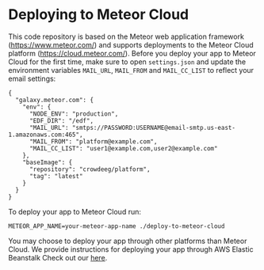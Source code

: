 # Deploying to Meteor Cloud

This code repository is based on the Meteor web application framework (https://www.meteor.com/) and supports deployments to the Meteor Cloud platform (https://cloud.meteor.com/). Before you deploy your app to Meteor Cloud for the first time, make sure to open `settings.json` and update the environment variables `MAIL_URL`, `MAIL_FROM` and `MAIL_CC_LIST` to reflect your email settings:

```
{
  "galaxy.meteor.com": {
    "env": {
      "NODE_ENV": "production",
      "EDF_DIR": "/edf",
      "MAIL_URL": "smtps://PASSWORD:USERNAME@email-smtp.us-east-1.amazonaws.com:465",
      "MAIL_FROM": "platform@example.com",
      "MAIL_CC_LIST": "user1@example.com,user2@example.com"
    },
    "baseImage": {
      "repository": "crowdeeg/platform",
      "tag": "latest"
    }
  }
}
```

To deploy your app to Meteor Cloud run:

`METEOR_APP_NAME=your-meteor-app-name ./deploy-to-meteor-cloud`

You may choose to deploy your app through other platforms than Meteor Cloud. We provide instructions for deploying your app through AWS Elastic Beanstalk Check out our [here](getting_started_elastic_beanstalk.md).
